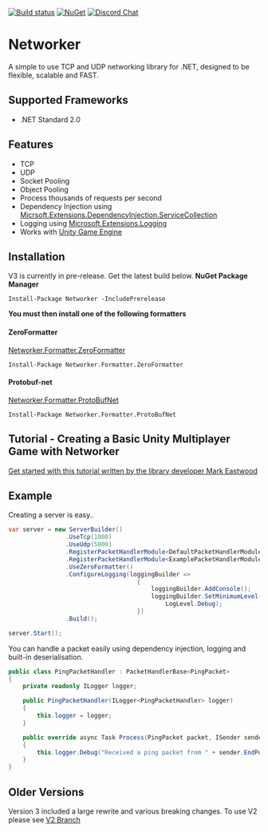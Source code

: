 [![Build status](https://ci.appveyor.com/api/projects/status/k2yi64f298bgjxra?svg=true)](https://ci.appveyor.com/project/MarkioE/networker)
[![NuGet](https://img.shields.io/nuget/v/networker.svg)](https://www.nuget.org/packages/Networker/)
[![Discord Chat](https://img.shields.io/discord/555316734966497280.svg)](https://discord.gg/NdEqhAe)  

# Networker
A simple to use TCP and UDP networking library for .NET, designed to be flexible, scalable and FAST.

## Supported Frameworks
* .NET Standard 2.0

## Features
* TCP
* UDP
* Socket Pooling
* Object Pooling
* Process thousands of requests per second
* Dependency Injection using [Micrsoft.Extensions.DependencyInjection.ServiceCollection](https://docs.microsoft.com/en-us/dotnet/api/microsoft.extensions.dependencyinjection.servicecollection?view=aspnetcore-2.1)
* Logging using [Microsoft.Extensions.Logging](https://docs.microsoft.com/en-us/dotnet/api/microsoft.extensions.logging?view=aspnetcore-2.2)
* Works with [Unity Game Engine](https://unity3d.com)

## Installation
V3 is currently in pre-release. Get the latest build below.
**NuGet Package Manager**
```
Install-Package Networker -IncludePrerelease
```

**You must then install one of the following formatters**

#### ZeroFormatter 
[Networker.Formatter.ZeroFormatter](https://www.nuget.org/packages/Networker.Formatter.ZeroFormatter)
```
Install-Package Networker.Formatter.ZeroFormatter
```
#### Protobuf-net 
[Networker.Formatter.ProtoBufNet](https://www.nuget.org/packages/Networker.Formatter.ProtoBufNet)
```
Install-Package Networker.Formatter.ProtoBufNet
```

## Tutorial - Creating a Basic Unity Multiplayer Game with Networker
[Get started with this tutorial written by the library developer Mark Eastwood](https://markeastwood.net/?p=7)

## Example

Creating a server is easy..

````csharp
var server = new ServerBuilder()
                .UseTcp(1000)
                .UseUdp(5000)
                .RegisterPacketHandlerModule<DefaultPacketHandlerModule>()
                .RegisterPacketHandlerModule<ExamplePacketHandlerModule>()
                .UseZeroFormatter()
                .ConfigureLogging(loggingBuilder =>
                                    {
                                        loggingBuilder.AddConsole();
                                        loggingBuilder.SetMinimumLevel(
                                            LogLevel.Debug);
                                    })
                .Build();

server.Start();
````

You can handle a packet easily using dependency injection, logging and built-in deserialisation.

````csharp
public class PingPacketHandler : PacketHandlerBase<PingPacket>
{
    private readonly ILogger logger;

    public PingPacketHandler(ILogger<PingPacketHandler> logger)
    {
        this.logger = logger;
    }

    public override async Task Process(PingPacket packet, ISender sender)
    {
        this.logger.Debug("Received a ping packet from " + sender.EndPoint);
    }
}
````

## Older Versions
Version 3 included a large rewrite and various breaking changes. To use V2 please see [V2 Branch](https://github.com/MarkioE/Networker/tree/features/v2.1)
